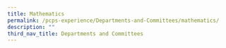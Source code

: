 ```yaml
---
title: Mathematics
permalink: /pcps-experience/Departments-and-Committees/mathematics/
description: ""
third_nav_title: Departments and Committees
---
```

